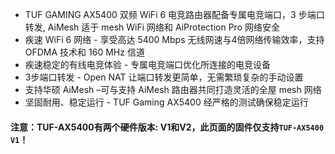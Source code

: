 - TUF GAMING AX5400 双频 WiFi 6 电竞路由器配备专属电竞端口，3 步端口转发, AiMesh 适于 mesh WiFi 网络和 AiProtection Pro 网络安全
- 疾速 WiFi 6 网络 - 享受高达 5400 Mbps 无线网速与4倍网络传输效率，支持 OFDMA 技术和 160 MHz 信道
- 疾速稳定的有线电竞体验 - 专属电竞端口优化所连接的电竞设备
- 3步端口转发 - Open NAT 让端口转发更简单，无需繁琐复杂的手动设置
- 支持华硕 AiMesh –可与支持 AiMesh 路由器共同打造灵活的全屋 mesh 网络
- 坚固耐用、稳定运行 - TUF Gaming AX5400 经严格的测试确保稳定运行

#### 注意：TUF-AX5400有两个硬件版本: V1和V2，此页面的固件仅支持`TUF-AX5400 V1`！

